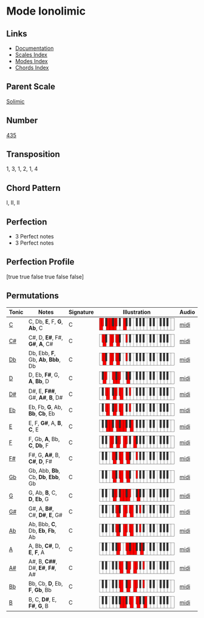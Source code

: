 # Mode Ionolimic

## Links

- [Documentation](README.md)
- [Scales Index](Scales.md)
- [Modes Index](Modes.md)
- [Chords Index](Chords.md)

## Parent Scale

[Solimic](ScaleSolimic.md)

## Number

[435](https://ianring.com/musictheory/scales/435)

## Transposition

1, 3, 1, 2, 1, 4

## Chord Pattern

I, II, II

## Perfection

- 3 Perfect notes
- 3 Perfect notes

## Perfection Profile

[true true false true false false]

## Permutations

| Tonic | Notes | Signature | Illustration | Audio |
|-------|-------|-----------|--------------|-------|
| [C](ModeCNaturalIonolimic.md) | C, Db, **E**, F, **G**, **Ab**, C | C | ![CNaturalIonolimic](ModeCNaturalIonolimic.png) | [midi](https://github.com/edipermadi/music/blob/main/docs/ModeCNaturalIonolimic.mid?raw=true) |
| [C#](ModeCSharpIonolimic.md) | C#, D, **E#**, F#, **G#**, **A**, C# | C | ![CSharpIonolimic](ModeCSharpIonolimic.png) | [midi](https://github.com/edipermadi/music/blob/main/docs/ModeCSharpIonolimic.mid?raw=true) |
| [Db](ModeDFlatIonolimic.md) | Db, Ebb, **F**, Gb, **Ab**, **Bbb**, Db | C | ![DFlatIonolimic](ModeDFlatIonolimic.png) | [midi](https://github.com/edipermadi/music/blob/main/docs/ModeDFlatIonolimic.mid?raw=true) |
| [D](ModeDNaturalIonolimic.md) | D, Eb, **F#**, G, **A**, **Bb**, D | C | ![DNaturalIonolimic](ModeDNaturalIonolimic.png) | [midi](https://github.com/edipermadi/music/blob/main/docs/ModeDNaturalIonolimic.mid?raw=true) |
| [D#](ModeDSharpIonolimic.md) | D#, E, **F##**, G#, **A#**, **B**, D# | C | ![DSharpIonolimic](ModeDSharpIonolimic.png) | [midi](https://github.com/edipermadi/music/blob/main/docs/ModeDSharpIonolimic.mid?raw=true) |
| [Eb](ModeEFlatIonolimic.md) | Eb, Fb, **G**, Ab, **Bb**, **Cb**, Eb | C | ![EFlatIonolimic](ModeEFlatIonolimic.png) | [midi](https://github.com/edipermadi/music/blob/main/docs/ModeEFlatIonolimic.mid?raw=true) |
| [E](ModeENaturalIonolimic.md) | E, F, **G#**, A, **B**, **C**, E | C | ![ENaturalIonolimic](ModeENaturalIonolimic.png) | [midi](https://github.com/edipermadi/music/blob/main/docs/ModeENaturalIonolimic.mid?raw=true) |
| [F](ModeFNaturalIonolimic.md) | F, Gb, **A**, Bb, **C**, **Db**, F | C | ![FNaturalIonolimic](ModeFNaturalIonolimic.png) | [midi](https://github.com/edipermadi/music/blob/main/docs/ModeFNaturalIonolimic.mid?raw=true) |
| [F#](ModeFSharpIonolimic.md) | F#, G, **A#**, B, **C#**, **D**, F# | C | ![FSharpIonolimic](ModeFSharpIonolimic.png) | [midi](https://github.com/edipermadi/music/blob/main/docs/ModeFSharpIonolimic.mid?raw=true) |
| [Gb](ModeGFlatIonolimic.md) | Gb, Abb, **Bb**, Cb, **Db**, **Ebb**, Gb | C | ![GFlatIonolimic](ModeGFlatIonolimic.png) | [midi](https://github.com/edipermadi/music/blob/main/docs/ModeGFlatIonolimic.mid?raw=true) |
| [G](ModeGNaturalIonolimic.md) | G, Ab, **B**, C, **D**, **Eb**, G | C | ![GNaturalIonolimic](ModeGNaturalIonolimic.png) | [midi](https://github.com/edipermadi/music/blob/main/docs/ModeGNaturalIonolimic.mid?raw=true) |
| [G#](ModeGSharpIonolimic.md) | G#, A, **B#**, C#, **D#**, **E**, G# | C | ![GSharpIonolimic](ModeGSharpIonolimic.png) | [midi](https://github.com/edipermadi/music/blob/main/docs/ModeGSharpIonolimic.mid?raw=true) |
| [Ab](ModeAFlatIonolimic.md) | Ab, Bbb, **C**, Db, **Eb**, **Fb**, Ab | C | ![AFlatIonolimic](ModeAFlatIonolimic.png) | [midi](https://github.com/edipermadi/music/blob/main/docs/ModeAFlatIonolimic.mid?raw=true) |
| [A](ModeANaturalIonolimic.md) | A, Bb, **C#**, D, **E**, **F**, A | C | ![ANaturalIonolimic](ModeANaturalIonolimic.png) | [midi](https://github.com/edipermadi/music/blob/main/docs/ModeANaturalIonolimic.mid?raw=true) |
| [A#](ModeASharpIonolimic.md) | A#, B, **C##**, D#, **E#**, **F#**, A# | C | ![ASharpIonolimic](ModeASharpIonolimic.png) | [midi](https://github.com/edipermadi/music/blob/main/docs/ModeASharpIonolimic.mid?raw=true) |
| [Bb](ModeBFlatIonolimic.md) | Bb, Cb, **D**, Eb, **F**, **Gb**, Bb | C | ![BFlatIonolimic](ModeBFlatIonolimic.png) | [midi](https://github.com/edipermadi/music/blob/main/docs/ModeBFlatIonolimic.mid?raw=true) |
| [B](ModeBNaturalIonolimic.md) | B, C, **D#**, E, **F#**, **G**, B | C | ![BNaturalIonolimic](ModeBNaturalIonolimic.png) | [midi](https://github.com/edipermadi/music/blob/main/docs/ModeBNaturalIonolimic.mid?raw=true) |
